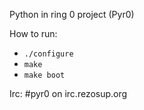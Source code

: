 Python in ring 0 project (Pyr0)

How to run:

- `./configure`
- `make`
- `make boot`

Irc: #pyr0 on irc.rezosup.org
